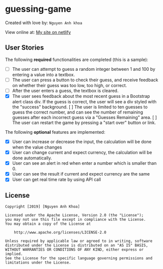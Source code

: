 # guessing-game

Created with love by: `Nguyen Anh khoa`

View online at: [My site on netlify](https://pensive-brown-37eb29.netlify.com/)

## User Stories

The following **required** functionalities are completed (this is a sample):
- [ ] The user can attempt to guess a random integer between 1 and 100 by entering a value into a textbox.
- [ ] The user can press a button to check their guess, and receive feedback on whether their guess was too low, too high, or correct.
- [ ] After the user enters a guess, the textbox is cleared.
- [x] The user sees feedback about the most recent guess in a Bootstrap alert class div. If the guess is correct, the user will see a div styled with the "success" background.
[ ] The user is limited to ten guesses to guess the correct number, and can see the number of remaining guesses after each incorrect guess via a "Guesses Remaining" area.
[ ] The user can restart the game by pressing a "start over" button or link.

The following **optional** features are implemented:

- [x] User can increase or decrease the input, the calculation will be done when the value changes
- [x] User can change current and expect currency, the calculation will be done automatically.
- [x] User can see an alert in red when enter a number which is smaller than 0.
- [x] User can see the result if current and expect currency are the same
- [x] User can get real time rate by using API call

## License

    Copyright [2019] [Nguyen Anh Khoa]

    Licensed under the Apache License, Version 2.0 (the "License");
    you may not use this file except in compliance with the License.
    You may obtain a copy of the License at

        http://www.apache.org/licenses/LICENSE-2.0

    Unless required by applicable law or agreed to in writing, software
    distributed under the License is distributed on an "AS IS" BASIS,
    WITHOUT WARRANTIES OR CONDITIONS OF ANY KIND, either express or implied.
    See the License for the specific language governing permissions and
    limitations under the License.

